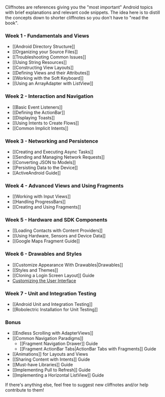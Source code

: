 Cliffnotes are references giving you the "most important" Android topics with brief explanations and relevant code snippets. The idea here is to distill the concepts down to shorter cliffnotes so you don't have to "read the book".

### Week 1 - Fundamentals and Views

* [[Android Directory Structure]]
* [[Organizing your Source Files]]
* [[Troubleshooting Common Issues]]
* [[Using String Resources]]
* [[Constructing View Layouts]]
* [[Defining Views and their Attributes]] 
* [[Working with the Soft Keyboard]]
* [[Using an ArrayAdapter with ListView]]

### Week 2 - Interaction and Navigation

* [[Basic Event Listeners]]
* [[Defining the ActionBar]]
* [[Displaying Toasts]]
* [[Using Intents to Create Flows]]
* [[Common Implicit Intents]]

### Week 3 - Networking and Persistence

* [[Creating and Executing Async Tasks]]
* [[Sending and Managing Network Requests]]
* [[Converting JSON to Models]]
* [[Persisting Data to the Device]]
* [[ActiveAndroid Guide]]

### Week 4 - Advanced Views and Using Fragments

* [[Working with Input Views]]
* [[Handling ProgressBars]]
* [[Creating and Using Fragments]]

### Week 5 - Hardware and SDK Components

* [[Loading Contacts with Content Providers]]
* [[Using Hardware, Sensors and Device Data]]
* [[Google Maps Fragment Guide]]

### Week 6 - Drawables and Styles

* [[Customize Appearance With Drawables|Drawables]]
* [[Styles and Themes]]
* [[Cloning a Login Screen Layout]] Guide
* [Customizing the User Interface](https://gist.github.com/nesquena/6c567083aec13d868017)

### Week 7 - Unit and Integration Testing

* [[Android Unit and Integration Testing]]
* [[Robolectric Installation for Unit Testing]]

### Bonus

* [[Endless Scrolling with AdapterViews]]
* [[Common Navigation Paradigms]]
  * [[Fragment Navigation Drawer]] Guide
  * [[Fragment ActionBar Tabs|ActionBar Tabs with Fragments]] Guide
* [[Animations]] for Layouts and Views
* [[Sharing Content with Intents]] Guide
* [[Must-have Libraries]] Guide
* [[Implementing Pull to Refresh]] Guide
* [[Implementing a Horizontal ListView]] Guide
 
If there's anything else, feel free to suggest new cliffnotes and/or help contribute to them!